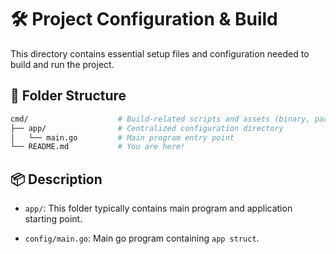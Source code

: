 # 🛠️ Project Configuration & Build

This directory contains essential setup files and configuration needed to build and run the project.

## 📁 Folder Structure

```bash
cmd/                    # Build-related scripts and assets (binary, packaging, etc.)
├── app/                # Centralized configuration directory
│   └── main.go         # Main program entry point
└── README.md           # You are here!
```

## 📦 Description

- `app/`: This folder typically contains main program and application starting point.

- `config/main.go`: Main go program containing `app struct`.
